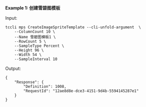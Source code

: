 **Example 1: 创建雪碧图模板**



Input: 

```
tccli mps CreateImageSpriteTemplate --cli-unfold-argument  \
    --ColumnCount 10 \
    --Name 雪碧图模板1 \
    --RowCount 5 \
    --SampleType Percent \
    --Height 96 \
    --Width 54 \
    --SampleInterval 10
```

Output: 
```
{
    "Response": {
        "Definition": 1008,
        "RequestId": "12ae8d8e-dce3-4151-9d4b-5594145287e1"
    }
}
```

